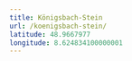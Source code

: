 ```yaml
---
title: Königsbach-Stein
url: /koenigsbach-stein/
latitude: 48.9667977
longitude: 8.624834100000001
---
```


